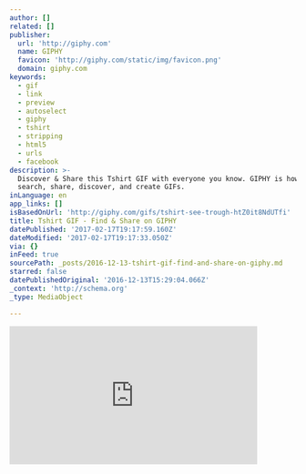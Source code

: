 ```yaml
---
author: []
related: []
publisher:
  url: 'http://giphy.com'
  name: GIPHY
  favicon: 'http://giphy.com/static/img/favicon.png'
  domain: giphy.com
keywords:
  - gif
  - link
  - preview
  - autoselect
  - giphy
  - tshirt
  - stripping
  - html5
  - urls
  - facebook
description: >-
  Discover & Share this Tshirt GIF with everyone you know. GIPHY is how you
  search, share, discover, and create GIFs.
inLanguage: en
app_links: []
isBasedOnUrl: 'http://giphy.com/gifs/tshirt-see-trough-htZ0it8NdUTfi'
title: Tshirt GIF - Find & Share on GIPHY
datePublished: '2017-02-17T19:17:59.160Z'
dateModified: '2017-02-17T19:17:33.050Z'
via: {}
inFeed: true
sourcePath: _posts/2016-12-13-tshirt-gif-find-and-share-on-giphy.md
starred: false
datePublishedOriginal: '2016-12-13T15:29:04.066Z'
_context: 'http://schema.org'
_type: MediaObject

---
```

<iframe src="http://cdn.embedly.com/widgets/media.html?src=https%3A%2F%2Fgiphy.com%2Fembed%2FhtZ0it8NdUTfi%2Ftwitter%2Fiframe&amp;src_secure=1&amp;url=http%3A%2F%2Fgiphy.com%2Fgifs%2Ftshirt-see-trough-htZ0it8NdUTfi&amp;image=https%3A%2F%2Fmedia.giphy.com%2Fmedia%2FhtZ0it8NdUTfi%2F200.gif&amp;key=b7d04c9b404c499eba89ee7072e1c4f7&amp;type=text%2Fhtml&amp;schema=giphy" width="435" height="243" scrolling="no" frameborder="0" allowfullscreen="" style=""></iframe>